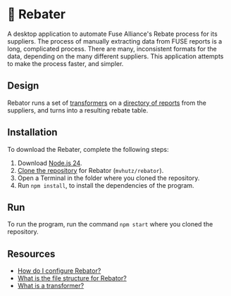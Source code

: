 # 👷 Rebater

A desktop application to automate Fuse Alliance's Rebate process for its suppliers. The process of manually extracting data from FUSE reports is a long, complicated process. There are many, inconsistent formats for the data, depending on the many different suppliers. This application attempts to make the process faster, and simpler.

## Design

Rebator runs a set of [transformers](./docs/index.md) on a [directory of reports](./docs/structure.md) from the suppliers, and turns into a resulting rebate table.

## Installation

To download the Rebater, complete the following steps:

1. Download [Node.js 24](https://nodejs.org/en/download).
2. [Clone the repository](https://docs.github.com/en/repositories/creating-and-managing-repositories/cloning-a-repository) for Rebator (`mvhutz/rebator`).
3. Open a Terminal in the folder where you cloned the repository.
4. Run `npm install`, to install the dependencies of the program.

## Run

To run the program, run the command `npm start` where you cloned the repository.

## Resources

- [How do I configure Rebator?](./docs/shema.md)
- [What is the file structure for Rebator?](./docs/structure.md)
- [What is a transformer?](./docs/transformer.md)
